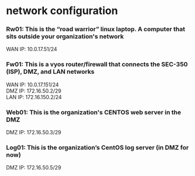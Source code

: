 # network configuration

### Rw01: This is the “road warrior” linux laptop.  A computer that sits outside your organization's network
WAN IP: 10.0.17.51/24

### Fw01: This is a vyos router/firewall that connects the SEC-350 (ISP), DMZ, and LAN networks
WAN IP: 10.0.17.151/24 \
DMZ IP: 172.16.50.2/29 \
LAN IP: 172.16.150.2/24

### Web01: This is the organization's CENTOS web server in the DMZ
DMZ IP: 172.16.50.3/29

### Log01: This is the organization’s CentOS log server (in DMZ for now)
DMZ IP: 172.16.50.5/29
